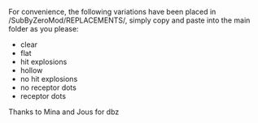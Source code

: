 For convenience, the following variations have been placed in /SubByZeroMod/REPLACEMENTS/, simply copy and paste into the main folder as you please:  
  * clear
  * flat
  * hit explosions
  * hollow
  * no hit explosions
  * no receptor dots
  * receptor dots

Thanks to Mina and Jous for dbz
